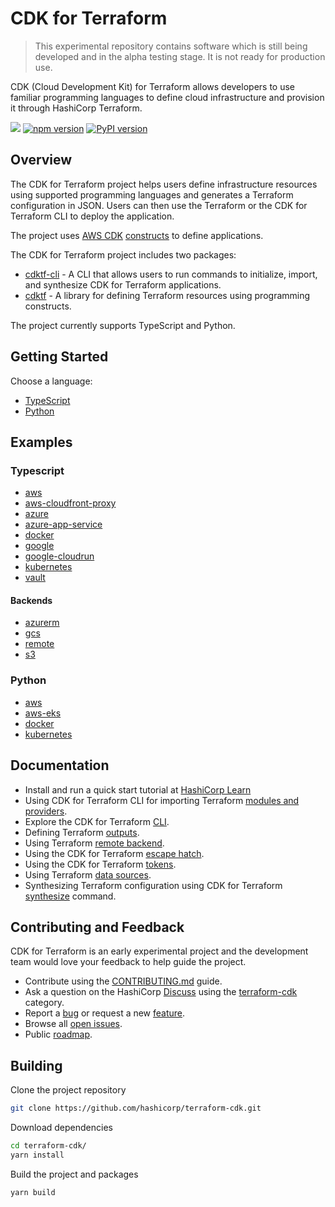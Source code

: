 # CDK for Terraform

> This experimental repository contains software which is still being developed
> and in the alpha testing stage. It is not ready for production use.

CDK (Cloud Development Kit) for Terraform allows developers to use familiar
programming languages to define cloud infrastructure and provision it through
HashiCorp Terraform.

![](https://github.com/hashicorp/terraform-cdk/workflows/Release/badge.svg)
[![npm version](https://badge.fury.io/js/cdktf.svg)](https://badge.fury.io/js/cdktf)
[![PyPI version](https://badge.fury.io/py/cdktf.svg)](https://badge.fury.io/py/cdktf)


## Overview

The CDK for Terraform project helps users define infrastructure resources using supported programming languages and generates a Terraform configuration in JSON. Users can then use the Terraform or the CDK for Terraform CLI to deploy the application.

The project uses [AWS CDK](https://aws.amazon.com/cdk/) [constructs](https://github.com/aws/constructs) to define applications.

The CDK for Terraform project includes two packages:

* [cdktf-cli](./packages/cdktf-cli) - A CLI that allows users to run commands to initialize, import, and synthesize CDK for Terraform applications.
* [cdktf](./packages/cdktf) - A library for defining Terraform resources using programming constructs.

The project currently supports TypeScript and Python.

## Getting Started

Choose a language:
* [TypeScript](./docs/getting-started/typescript.md)
* [Python](./docs/getting-started/python.md)

## Examples

### Typescript

* [aws](./examples/typescript/aws)
* [aws-cloudfront-proxy](./examples/typescript/aws-cloudfront-proxy)
* [azure](./examples/typescript/azure)
* [azure-app-service](./examples/typescript/azure-app-service)
* [docker](./examples/typescript/docker)
* [google](./examples/typescript/google)
* [google-cloudrun](./examples/typescript/google-cloudrun)
* [kubernetes](./examples/typescript/kubernetes)
* [vault](./examples/typescript/vault)

#### Backends

* [azurerm](./examples/typescript/backends/azurerm)
* [gcs](./examples/typescript/backends/gcs)
* [remote](./examples/typescript/backends/remote)
* [s3](./examples/typescript/backends/s3)

### Python

* [aws](./examples/python/aws)
* [aws-eks](./examples/python/aws-eks)
* [docker](./examples/python/docker)
* [kubernetes](./examples/python/kubernetes)

## Documentation

* Install and run a quick start tutorial at [HashiCorp Learn](https://learn.hashicorp.com/terraform/cdktf/cdktf-install)
* Using CDK for Terraform CLI for importing Terraform [modules and providers](./docs/working-with-cdk-for-terraform/importing-providers-and-modules.md).
* Explore the CDK for Terraform [CLI](./docs/cli-commands.md).
* Defining Terraform [outputs](./docs/working-with-cdk-for-terraform/terraform-outputs.md).
* Using Terraform [remote backend](./docs/working-with-cdk-for-terraform/remote-backend.md).
* Using the CDK for Terraform [escape hatch](./docs/working-with-cdk-for-terraform/escape-hatch.md).
* Using the CDK for Terraform [tokens](./docs/working-with-cdk-for-terraform/tokens.md).
* Using Terraform [data sources](./docs/working-with-cdk-for-terraform/data-sources.md).
* Synthesizing Terraform configuration using CDK for Terraform [synthesize](./docs/working-with-cdk-for-terraform/synthesizing-config.md) command.

## Contributing and Feedback

CDK for Terraform is an early experimental project and the development team would love your feedback to help guide the project.

* Contribute using the [CONTRIBUTING.md](./CONTRIBUTING.md) guide.
* Ask a question on the HashiCorp [Discuss](https://discuss.hashicorp.com/) using the [terraform-cdk](https://discuss.hashicorp.com/c/terraform-core/cdk-for-terraform/) category.
* Report a [bug](https://github.com/hashicorp/terraform-cdk/issues/new?assignees=&labels=bug&template=bug-report.md&title=) or request a new [feature](https://github.com/hashicorp/terraform-cdk/issues/new?assignees=&labels=enhancement&template=feature-request.md&title=).
* Browse all [open issues](https://github.com/hashicorp/terraform-cdk/issues).
* Public [roadmap](https://github.com/hashicorp/terraform-cdk/projects/1).

## Building

Clone the project repository

```bash
git clone https://github.com/hashicorp/terraform-cdk.git
```

Download dependencies

```bash
cd terraform-cdk/
yarn install
```

Build the project and packages

```bash
yarn build
```

